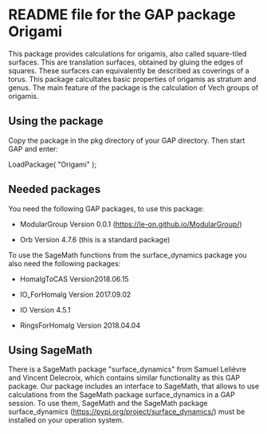 # README file for the GAP package Origami

This package provides calculations for origamis, also called square-tiled surfaces. This are translation surfaces, obtained by gluing the edges of squares. These surfaces can equivalently be described as coverings of a torus. 
This package calcultates basic properties of origamis as stratum and genus. The main feature of the package is the calculation of Vech groups of origamis.

## Using the package

Copy the package in the pkg directory of your GAP directory. Then start GAP and enter: 

 LoadPackage( "Origami" );

## Needed packages

You need the following GAP packages, to use this package:

- ModularGroup Version 0.0.1 (https://le-on.github.io/ModularGroup/)

- Orb Version 4.7.6 (this is a standard package)

To use the SageMath functions from the surface_dynamics package you also need the following packages:

- HomalgToCAS Version2018.06.15 

- IO_ForHomalg Version 2017.09.02

- IO Version 4.5.1

- RingsForHomalg Version 2018.04.04

## Using SageMath

There is a SageMath package "surface_dynamics" from Samuel Lelièvre and Vincent Delecroix, which contains similar functionality as this GAP package. Our package includes an interface to SageMath, that allows to use calculations from the SageMath package surface_dynamics in a GAP session. To use them, SageMath  and the SageMath package surface_dynamics (https://pypi.org/project/surface_dynamics/) must be installed on your operation system. 


